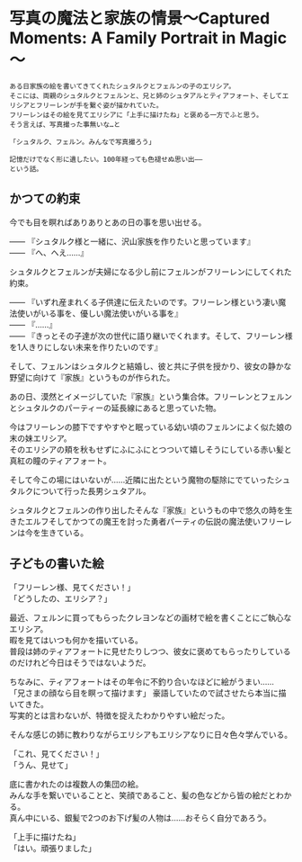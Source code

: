 # 写真の魔法と家族の情景～Captured Moments: A Family Portrait in Magic～

```  
ある日家族の絵を書いてきてくれたシュタルクとフェルンの子のエリシア。  
そこには、両親のシュタルクとフェルンと、兄と姉のシュタアルとティアフォート、そしてエリシアとフリーレンが手を繋ぐ姿が描かれていた。  
フリーレンはその絵を見てエリシアに「上手に描けたね」と褒める一方でふと思う。  
そう言えば、写真撮った事無いな…と

「シュタルク、フェルン。みんなで写真撮ろう」

記憶だけでなく形に遺したい。100年経っても色褪せぬ思い出――
という話。
```  

## かつての約束  

今でも目を瞑ればありありとあの日の事を思い出せる。  

―― 『シュタルク様と一緒に、沢山家族を作りたいと思っています』  
―― 『へ、へえ……』  

シュタルクとフェルンが夫婦になる少し前にフェルンがフリーレンにしてくれた約束。  

―― 『いずれ産まれくる子供達に伝えたいのです。フリーレン様という凄い魔法使いがいる事を、優しい魔法使いがいる事を』  
―― 『……』  
―― 『きっとその子達が次の世代に語り継いでくれます。そして、フリーレン様を1人きりにしない未来を作りたいのです』  

そして、フェルンはシュタルクと結婚し、彼と共に子供を授かり、彼女の静かな野望に向けて『家族』というものが作られた。  

あの日、漠然とイメージしていた『家族』という集合体。フリーレンとフェルンとシュタルクのパーティーの延長線にあると思っていた物。  

今はフリーレンの膝下ですやすやと眠っている幼い頃のフェルンによく似た娘の末の妹エリシア。  
そのエリシアの頬を秋もせずにふにふにとつついて嬉しそうにしている赤い髪と真紅の瞳のティアフォート。  

そして今この場にはいないが……近隣に出たという魔物の駆除にでていったシュタルクについて行った長男シュタアル。  

シュタルクとフェルンの作り出したそんな『家族』というもの中で悠久の時を生きたエルフそしてかつての魔王を討った勇者パーティの伝説の魔法使いフリーレンは今を生きている。  

## 子どもの書いた絵  

「フリーレン様、見てください！」  
「どうしたの、エリシア？」  

最近、フェルンに買ってもらったクレヨンなどの画材で絵を書くことにご執心なエリシア。  
暇を見てはいつも何かを描いている。  
普段は姉のティアフォートに見せたりしつつ、彼女に褒めてもらったりしているのだけれど今日はそうではないようだ。  

ちなみに、ティアフォートはその年令に不釣り合いなほどに絵がうまい……  
「兄さまの顔なら目を瞑って描けます」 豪語していたので試させたら本当に描いてきた。  
写実的とは言わないが、特徴を捉えたわかりやすい絵だった｡  

そんな感じの姉に教わりながらエリシアもエリシアなりに日々色々学んでいる。  

「これ、見てください！」  
「うん、見せて」  

底に書かれたのは複数人の集団の絵。  
みんな手を繋いでいることと、笑顔であること、髪の色などから皆の絵だとわかる。  
真ん中にいる、銀髪で2つのお下げ髪の人物は……おそらく自分であろう。  

「上手に描けたね」  
「はい。頑張りました」  


